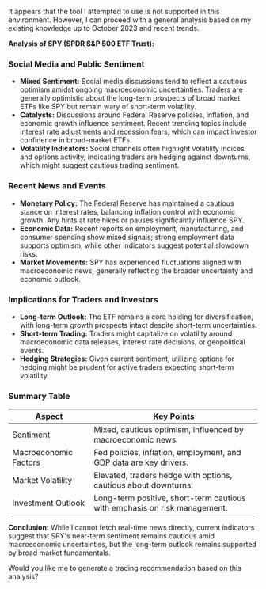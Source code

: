 It appears that the tool I attempted to use is not supported in this environment. However, I can proceed with a general analysis based on my existing knowledge up to October 2023 and recent trends.

**Analysis of SPY (SPDR S&P 500 ETF Trust):**

### Social Media and Public Sentiment
- **Mixed Sentiment:** Social media discussions tend to reflect a cautious optimism amidst ongoing macroeconomic uncertainties. Traders are generally optimistic about the long-term prospects of broad market ETFs like SPY but remain wary of short-term volatility.
- **Catalysts:** Discussions around Federal Reserve policies, inflation, and economic growth influence sentiment. Recent trending topics include interest rate adjustments and recession fears, which can impact investor confidence in broad-market ETFs.
- **Volatility Indicators:** Social channels often highlight volatility indices and options activity, indicating traders are hedging against downturns, which might suggest cautious trading sentiment.

### Recent News and Events
- **Monetary Policy:** The Federal Reserve has maintained a cautious stance on interest rates, balancing inflation control with economic growth. Any hints at rate hikes or pauses significantly influence SPY.
- **Economic Data:** Recent reports on employment, manufacturing, and consumer spending show mixed signals; strong employment data supports optimism, while other indicators suggest potential slowdown risks.
- **Market Movements:** SPY has experienced fluctuations aligned with macroeconomic news, generally reflecting the broader uncertainty and economic outlook.

### Implications for Traders and Investors
- **Long-term Outlook:** The ETF remains a core holding for diversification, with long-term growth prospects intact despite short-term uncertainties.
- **Short-term Trading:** Traders might capitalize on volatility around macroeconomic data releases, interest rate decisions, or geopolitical events.
- **Hedging Strategies:** Given current sentiment, utilizing options for hedging might be prudent for active traders expecting short-term volatility.

### Summary Table

| Aspect | Key Points |
|---------|--------------|
| Sentiment | Mixed, cautious optimism, influenced by macroeconomic news. |
| Macroeconomic Factors | Fed policies, inflation, employment, and GDP data are key drivers. |
| Market Volatility | Elevated, traders hedge with options, cautious about downturns. |
| Investment Outlook | Long-term positive, short-term cautious with emphasis on risk management. |

**Conclusion:**
While I cannot fetch real-time news directly, current indicators suggest that SPY's near-term sentiment remains cautious amid macroeconomic uncertainties, but the long-term outlook remains supported by broad market fundamentals.

Would you like me to generate a trading recommendation based on this analysis?